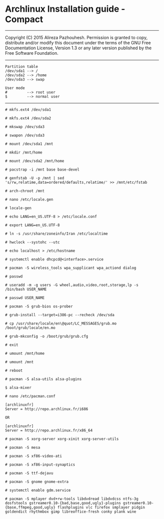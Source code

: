 # Archlinux Installation guide - Compact
---

Copyright (C)  2015  Alireza Pazhouhesh.
Permission is granted to copy, distribute and/or modify this document under the terms of the GNU Free Documentation License, Version 1.3 or any later version published by the Free Software Foundation.

---
```
Partition table
/dev/sda1 --> /
/dev/sda2 --> /home
/dev/sda3 --> swap

User mode
#         --> root user
$         --> normal user
```
---

`# mkfs.ext4 /dev/sda1`

`# mkfs.ext4 /dev/sda2`

`# mkswap /dev/sda3`

`# swapon /dev/sda3`

`# mount /dev/sda1 /mnt`

`# mkdir /mnt/home`

`# mount /dev/sda2 /mnt/home`

`# pacstrap -i /mnt base base-devel`

`# genfstab -U -p /mnt | sed 's/rw,relatime,data=ordered/defaults,relatime/' >> /mnt/etc/fstab`

`# arch-chroot /mnt`

`# nano /etc/locale.gen`

`# locale-gen`

`# echo LANG=en_US.UTF-8 > /etc/locale.conf`

`# export LANG=en_US.UTF-8`

`# ln -s /usr/share/zoneinfo/Iran /etc/localtime`

`# hwclock --systohc --utc`

`# echo localhost > /etc/hostname`

`# systemctl enable dhcpcd@<interface>.service`

`# pacman -S wireless_tools wpa_supplicant wpa_actiond dialog`

`# passwd`

`# useradd -m -g users -G wheel,audio,video,root,storage,lp -s /bin/bash USER_NAME`

`# passwd USER_NAME`

`# pacman -S grub-bios os-prober`

`# grub-install --target=i386-pc --recheck /dev/sda`

`# cp /usr/share/locale/en\@quot/LC_MESSAGES/grub.mo /boot/grub/locale/en.mo`

`# grub-mkconfig -o /boot/grub/grub.cfg`

`# exit`

`# umount /mnt/home`

`# umount /mnt`

`# reboot`

`# pacman -S alsa-utils alsa-plugins`

`$ alsa-mixer`

`# nano /etc/pacman.conf`
```
[archlinuxfr]
Server = http://repo.archlinux.fr/i686

OR

[archlinuxfr]
Server = http://repo.archlinux.fr/x86_64
```

`# pacman -S xorg-server xorg-xinit xorg-server-utils`

`# pacman -S mesa`

`# pacman -S xf86-video-ati`

`# pacman -S xf86-input-synaptics`

`# pacman -S ttf-dejavu`

`# pacman -S gnome gnome-extra`

`# systemctl enable gdm.service`

`# pacman -S mplayer dvd+rw-tools libdvdread libdvdcss ntfs-3g dosfstools gstreamer0.10-{bad,base,good,ugly}-plugins gstreamer0.10-{base,ffmpeg,good,ugly} flashplugins vlc firefox smplayer pidgin goldendict rhythmbox gimp libreoffice-fresh conky plank wine`